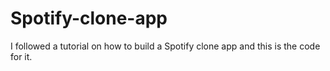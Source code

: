 # Spotify-clone-app
I followed a tutorial on how to build a Spotify clone app and this is the code for it.
